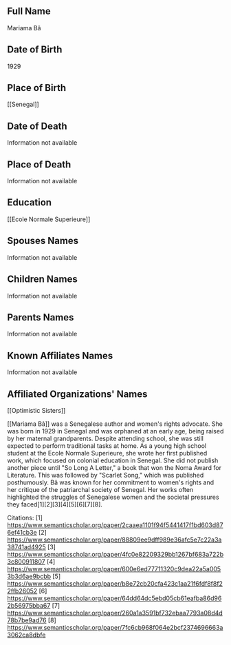 ## Full Name
Mariama Bâ

## Date of Birth
1929

## Place of Birth
[[Senegal]]

## Date of Death
Information not available

## Place of Death
Information not available

## Education
[[Ecole Normale Superieure]]

## Spouses Names
Information not available

## Children Names
Information not available

## Parents Names
Information not available

## Known Affiliates Names
Information not available

## Affiliated Organizations' Names
[[Optimistic Sisters]]

[[Mariama Bâ]] was a Senegalese author and women's rights advocate. She was born in 1929 in Senegal and was orphaned at an early age, being raised by her maternal grandparents. Despite attending school, she was still expected to perform traditional tasks at home. As a young high school student at the Ecole Normale Superieure, she wrote her first published work, which focused on colonial education in Senegal. She did not publish another piece until "So Long A Letter," a book that won the Noma Award for Literature. This was followed by "Scarlet Song," which was published posthumously. Bâ was known for her commitment to women's rights and her critique of the patriarchal society of Senegal. Her works often highlighted the struggles of Senegalese women and the societal pressures they faced[1][2][3][4][5][6][7][8].

Citations:
[1] https://www.semanticscholar.org/paper/2caaea1101f94f5441417f1bd603d876ef41cb3e
[2] https://www.semanticscholar.org/paper/88809ee9dff989e36afc5e7c22a3a38741ad4925
[3] https://www.semanticscholar.org/paper/4fc0e82209329bb1267bf683a722b3c800911807
[4] https://www.semanticscholar.org/paper/600e6ed77711320c9dea22a5a0053b3d6ae9bcbb
[5] https://www.semanticscholar.org/paper/b8e72cb20cfa423c1aa21f6fdf8f8f22ffb26052
[6] https://www.semanticscholar.org/paper/64dd64dc5ebd05cb61eafba86d962b56975bba67
[7] https://www.semanticscholar.org/paper/260a1a3591bf732ebaa7793a08d4d78b7be9ad76
[8] https://www.semanticscholar.org/paper/7fc6cb968f064e2bcf2374696663a3062ca8dbfe